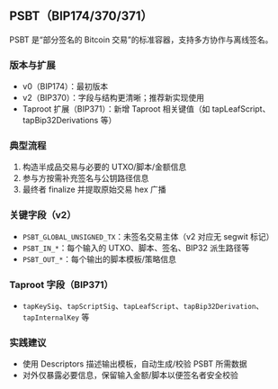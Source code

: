 ## PSBT（BIP174/370/371）

PSBT 是“部分签名的 Bitcoin 交易”的标准容器，支持多方协作与离线签名。

### 版本与扩展

- v0（BIP174）：最初版本
- v2（BIP370）：字段与结构更清晰；推荐新实现使用
- Taproot 扩展（BIP371）：新增 Taproot 相关键值（如 tapLeafScript、tapBip32Derivations 等）

### 典型流程

1) 构造半成品交易与必要的 UTXO/脚本/金额信息
2) 参与方按需补充签名与公钥路径信息
3) 最终者 finalize 并提取原始交易 hex 广播

### 关键字段（v2）

- `PSBT_GLOBAL_UNSIGNED_TX`：未签名交易主体（v2 对应无 segwit 标记）
- `PSBT_IN_*`：每个输入的 UTXO、脚本、签名、BIP32 派生路径等
- `PSBT_OUT_*`：每个输出的脚本模板/策略信息

### Taproot 字段（BIP371）

- `tapKeySig`、`tapScriptSig`、`tapLeafScript`、`tapBip32Derivation`、`tapInternalKey` 等

### 实践建议

- 使用 Descriptors 描述输出模板，自动生成/校验 PSBT 所需数据
- 对外仅暴露必要信息，保留输入金额/脚本以便签名者安全校验

